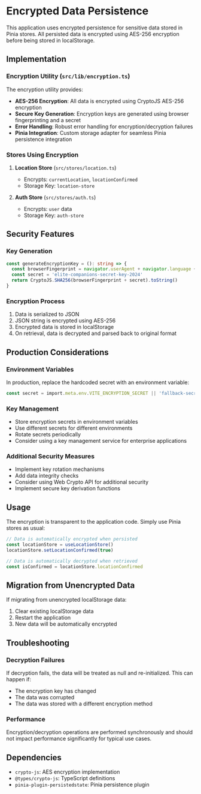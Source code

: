 # Encrypted Data Persistence

This application uses encrypted persistence for sensitive data stored in Pinia stores. All persisted data is encrypted using AES-256 encryption before being stored in localStorage.

## Implementation

### Encryption Utility (`src/lib/encryption.ts`)

The encryption utility provides:

- **AES-256 Encryption**: All data is encrypted using CryptoJS AES-256 encryption
- **Secure Key Generation**: Encryption keys are generated using browser fingerprinting and a secret
- **Error Handling**: Robust error handling for encryption/decryption failures
- **Pinia Integration**: Custom storage adapter for seamless Pinia persistence integration

### Stores Using Encryption

1. **Location Store** (`src/stores/location.ts`)
   - Encrypts: `currentLocation`, `locationConfirmed`
   - Storage Key: `location-store`

2. **Auth Store** (`src/stores/auth.ts`)
   - Encrypts: `user` data
   - Storage Key: `auth-store`

## Security Features

### Key Generation
```typescript
const generateEncryptionKey = (): string => {
  const browserFingerprint = navigator.userAgent + navigator.language + screen.width + screen.height
  const secret = 'elite-companions-secret-key-2024'
  return CryptoJS.SHA256(browserFingerprint + secret).toString()
}
```

### Encryption Process
1. Data is serialized to JSON
2. JSON string is encrypted using AES-256
3. Encrypted data is stored in localStorage
4. On retrieval, data is decrypted and parsed back to original format

## Production Considerations

### Environment Variables
In production, replace the hardcoded secret with an environment variable:

```typescript
const secret = import.meta.env.VITE_ENCRYPTION_SECRET || 'fallback-secret'
```

### Key Management
- Store encryption secrets in environment variables
- Use different secrets for different environments
- Rotate secrets periodically
- Consider using a key management service for enterprise applications

### Additional Security Measures
- Implement key rotation mechanisms
- Add data integrity checks
- Consider using Web Crypto API for additional security
- Implement secure key derivation functions

## Usage

The encryption is transparent to the application code. Simply use Pinia stores as usual:

```typescript
// Data is automatically encrypted when persisted
const locationStore = useLocationStore()
locationStore.setLocationConfirmed(true)

// Data is automatically decrypted when retrieved
const isConfirmed = locationStore.locationConfirmed
```

## Migration from Unencrypted Data

If migrating from unencrypted localStorage data:

1. Clear existing localStorage data
2. Restart the application
3. New data will be automatically encrypted

## Troubleshooting

### Decryption Failures
If decryption fails, the data will be treated as null and re-initialized. This can happen if:
- The encryption key has changed
- The data was corrupted
- The data was stored with a different encryption method

### Performance
Encryption/decryption operations are performed synchronously and should not impact performance significantly for typical use cases.

## Dependencies

- `crypto-js`: AES encryption implementation
- `@types/crypto-js`: TypeScript definitions
- `pinia-plugin-persistedstate`: Pinia persistence plugin 